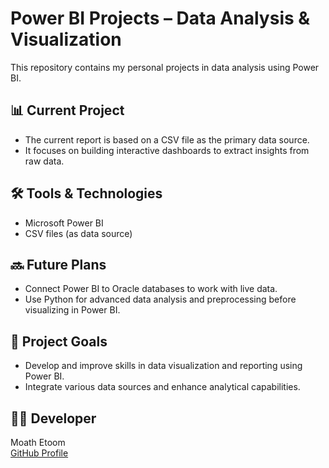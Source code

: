 # Power BI Projects – Data Analysis & Visualization

This repository contains my personal projects in data analysis using Power BI.

## 📊 Current Project
- The current report is based on a CSV file as the primary data source.
- It focuses on building interactive dashboards to extract insights from raw data.

## 🛠️ Tools & Technologies
- Microsoft Power BI
- CSV files (as data source)

## 🔜 Future Plans
- Connect Power BI to Oracle databases to work with live data.
- Use Python for advanced data analysis and preprocessing before visualizing in Power BI.

## 🎯 Project Goals
- Develop and improve skills in data visualization and reporting using Power BI.
- Integrate various data sources and enhance analytical capabilities.

## 👨‍💻 Developer
Moath Etoom  
[GitHub Profile](https://github.com/moaath-etoom)
